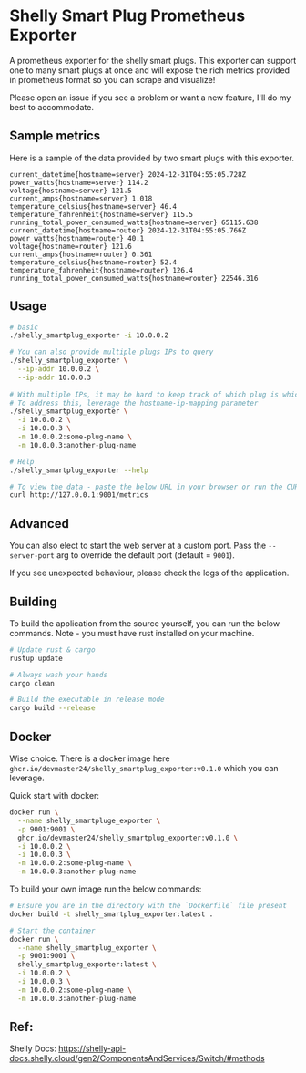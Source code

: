 # Shelly Smart Plug Prometheus Exporter
A prometheus exporter for the shelly smart plugs. This exporter can support one to many smart plugs at once and will
expose the rich metrics provided in prometheus format so you can scrape and visualize!

Please open an issue if you see a problem or want a new feature, I'll do my best to accommodate.

## Sample metrics
Here is a sample of the data provided by two smart plugs with this exporter.

```text
current_datetime{hostname=server} 2024-12-31T04:55:05.728Z
power_watts{hostname=server} 114.2
voltage{hostname=server} 121.5
current_amps{hostname=server} 1.018
temperature_celsius{hostname=server} 46.4
temperature_fahrenheit{hostname=server} 115.5
running_total_power_consumed_watts{hostname=server} 65115.638
current_datetime{hostname=router} 2024-12-31T04:55:05.766Z
power_watts{hostname=router} 40.1
voltage{hostname=router} 121.6
current_amps{hostname=router} 0.361
temperature_celsius{hostname=router} 52.4
temperature_fahrenheit{hostname=router} 126.4
running_total_power_consumed_watts{hostname=router} 22546.316
```

## Usage
```bash
# basic
./shelly_smartplug_exporter -i 10.0.0.2

# You can also provide multiple plugs IPs to query
./shelly_smartplug_exporter \
  --ip-addr 10.0.0.2 \
  --ip-addr 10.0.0.3
  
# With multiple IPs, it may be hard to keep track of which plug is which
# To address this, leverage the hostname-ip-mapping parameter
./shelly_smartplug_exporter \
  -i 10.0.0.2 \
  -i 10.0.0.3 \
  -m 10.0.0.2:some-plug-name \
  -m 10.0.0.3:another-plug-name

# Help
./shelly_smartplug_exporter --help

# To view the data - paste the below URL in your browser or run the CURL command
curl http://127.0.0.1:9001/metrics
```


## Advanced
You can also elect to start the web server at a custom port. Pass the `--server-port` arg to override the default
port (default = `9001`).

If you see unexpected behaviour, please check the logs of the application.


## Building
To build the application from the source yourself, you can run the below commands. Note - you must have rust installed 
on your machine.

```bash
# Update rust & cargo
rustup update

# Always wash your hands
cargo clean

# Build the executable in release mode
cargo build --release
```


## Docker
Wise choice. There is a docker image here `ghcr.io/devmaster24/shelly_smartplug_exporter:v0.1.0` which you can leverage. 

Quick start with docker:
```bash
docker run \
  --name shelly_smartpluge_exporter \
  -p 9001:9001 \
  ghcr.io/devmaster24/shelly_smartplug_exporter:v0.1.0 \
  -i 10.0.0.2 \
  -i 10.0.0.3 \
  -m 10.0.0.2:some-plug-name \
  -m 10.0.0.3:another-plug-name
```

To build your own image run the below commands:
```bash
# Ensure you are in the directory with the `Dockerfile` file present
docker build -t shelly_smartplug_exporter:latest .

# Start the container
docker run \
  --name shelly_smartplug_exporter \
  -p 9001:9001 \
  shelly_smartplug_exporter:latest \
  -i 10.0.0.2 \
  -i 10.0.0.3 \
  -m 10.0.0.2:some-plug-name \
  -m 10.0.0.3:another-plug-name
```


## Ref:
Shelly Docs: https://shelly-api-docs.shelly.cloud/gen2/ComponentsAndServices/Switch/#methods
